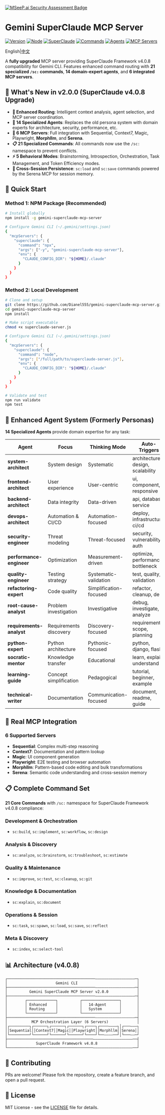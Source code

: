 [![MSeeP.ai Security Assessment Badge](https://mseep.net/pr/dianel555-gemini-superclaude-mcp-server-badge.png)](https://mseep.ai/app/dianel555-gemini-superclaude-mcp-server)

# Gemini SuperClaude MCP Server

[![Version](https://img.shields.io/badge/version-2.0.0-blue.svg)](https://github.com/Dianel555/gemini-superclaude-mcp-server)
[![Node](https://img.shields.io/badge/node-%3E%3D18.0.0-green.svg)](https://nodejs.org/)
[![SuperClaude](https://img.shields.io/badge/SuperClaude-v4.0.8-purple.svg)](https://github.com/SuperClaude-Org/SuperClaude_Framework)
[![Commands](https://img.shields.io/badge/commands-21-success.svg)](README.md#complete-command-set)
[![Agents](https://img.shields.io/badge/agents-14-success.svg)](README.md#enhanced-agent-system)
[![MCP Servers](https://img.shields.io/badge/mcp_servers-6-blue.svg)](README.md#real-mcp-integration)

English|[中文](gemini-superclaude.md)

A **fully upgraded** MCP server providing SuperClaude Framework v4.0.8 compatibility for Gemini CLI. Features enhanced command routing with **21 specialized `/sc:` commands**, **14 domain-expert agents**, and **6 integrated MCP servers**.

## 🚀 What's New in v2.0.0 (SuperClaude v4.0.8 Upgrade)

- **🧠 Enhanced Routing**: Intelligent context analysis, agent selection, and MCP server coordination.
- **🤖 14 Specialized Agents**: Replaces the old persona system with domain experts for architecture, security, performance, etc.
- **🔗 6 MCP Servers**: Full integration with Sequential, Context7, Magic, Playwright, **Morphllm**, and **Serena**.
- **📋 21 Specialized Commands**: All commands now use the `/sc:` namespace to prevent conflicts.
- **⚡ 5 Behavioral Modes**: Brainstorming, Introspection, Orchestration, Task Management, and Token Efficiency modes.
- **💾 Cross-Session Persistence**: `sc:load` and `sc:save` commands powered by the Serena MCP for session memory.

## 🔧 Quick Start

### Method 1: NPM Package (Recommended)

```bash
# Install globally
npm install -g gemini-superclaude-mcp-server

# Configure Gemini CLI (~/.gemini/settings.json)
{
  "mcpServers": {
    "superclaude": {
      "command": "npx",
      "args": ["-y", "gemini-superclaude-mcp-server"],
      "env": {
        "CLAUDE_CONFIG_DIR": "${HOME}/.claude"
      }
    }
  }
}
```

### Method 2: Local Development

```bash
# Clone and setup
git clone https://github.com/Dianel555/gemini-superclaude-mcp-server.git
cd gemini-superclaude-mcp-server
npm install

# Make script executable
chmod +x superclaude-server.js

# Configure Gemini CLI (~/.gemini/settings.json)
{
  "mcpServers": {
    "superclaude": {
      "command": "node",
      "args": ["/full/path/to/superclaude-server.js"],
      "env": {
        "CLAUDE_CONFIG_DIR": "${HOME}/.claude"
      }
    }
  }
}

# Validate and test
npm run validate
npm test
```

## 🤖 Enhanced Agent System (Formerly Personas)

**14 Specialized Agents** provide domain expertise for any task:

| Agent | Focus | Thinking Mode | Auto-Triggers | Specialization |
|---|---|---|---|---|
| **system-architect** | System design | Systematic | architecture, design, scalability | sc:build, sc:analyze |
| **frontend-architect**| User experience | User-centric | ui, component, responsive | sc:build, sc:implement |
| **backend-architect** | Data integrity | Data-driven | api, database, service | sc:implement, sc:troubleshoot|
| **devops-architect** | Automation & CI/CD| Automation-focused| deploy, infrastructure, ci/cd| sc:workflow, sc:git |
| **security-engineer** | Threat modeling | Threat-focused | security, vulnerability, auth | sc:analyze, sc:improve |
| **performance-engineer**| Optimization | Measurement-driven| optimize, performance, bottleneck| sc:analyze, sc:improve |
| **quality-engineer** | Testing strategy | Systematic-validation| test, quality, validation | sc:test, sc:troubleshoot |
| **refactoring-expert**| Code quality | Simplification-focused| refactor, cleanup, debt | sc:improve, sc:cleanup |
| **root-cause-analyst**| Problem investigation| Investigative | debug, investigate, analyze | sc:analyze, sc:troubleshoot|
| **requirements-analyst**| Requirements discovery| Discovery-focused | requirements, scope, planning | sc:brainstorm, sc:estimate|
| **python-expert** | Python architecture| Pythonic-focused | python, django, flask | sc:implement, sc:improve |
| **socratic-mentor** | Knowledge transfer | Educational | learn, explain, understand | sc:explain, sc:document |
| **learning-guide** | Concept simplification| Pedagogical | tutorial, beginner, example | sc:explain, sc:document |
| **technical-writer** | Documentation | Communication-focused| document, readme, guide | sc:document, sc:save |

## 🔗 Real MCP Integration

### 6 Supported Servers
- **Sequential**: Complex multi-step reasoning
- **Context7**: Documentation and pattern lookup
- **Magic**: UI component generation
- **Playwright**: E2E testing and browser automation
- **Morphllm**: Pattern-based code editing and bulk transformations
- **Serena**: Semantic code understanding and cross-session memory

## 📋 Complete Command Set

**21 Core Commands** with `/sc:` namespace for SuperClaude Framework v4.0.8 compliance:

### Development & Orchestration
- `sc:build`, `sc:implement`, `sc:workflow`, `sc:design`

### Analysis & Discovery
- `sc:analyze`, `sc:brainstorm`, `sc:troubleshoot`, `sc:estimate`

### Quality & Maintenance
- `sc:improve`, `sc:test`, `sc:cleanup`, `sc:git`

### Knowledge & Documentation
- `sc:explain`, `sc:document`

### Operations & Session
- `sc:task`, `sc:spawn`, `sc:load`, `sc:save`, `sc:reflect`

### Meta & Discovery
- `sc:index`, `sc:select-tool`

## 📊 Architecture (v4.0.8)

```
┌────────────────────────────────────────——————————————————─┐
│                      Gemini CLI                           │
├────────────────────────────────────────——————————————————─┤
│          Gemini SuperClaude MCP Server v2.0.0             │
├────────────────────────────────────────——————————————————─┤
│        ┌─────────────┐          ┌─────────────────┐       │
│        │ Enhanced    │          │   14-Agent      │       │
│        │ Routing     │          │   System        │       │
│        └─────────────┘          └─────────────────┘       │
├────────────────────────────────────────——————————————————─┤
│           MCP Orchestration Layer (6 Servers)             │
│┌─────────┐┌──────┐┌──────┐┌──────┐┌────┐┌────————┐│┌───———┐
││Sequential││Context7││Magic││Playwright││Morphllm││Serena││
│└─────────┘└──────┘└──────┘└──────┘└────┘└──————──┘│└───——─┘
├───────────────────────────────────────——————————————————──┤
│             SuperClaude Framework v4.0.8                  │
└───────────────────────────────────────——————————————————──┘
```

## 🤝 Contributing

PRs are welcome! Please fork the repository, create a feature branch, and open a pull request.

## 📄 License

MIT License - see the [LICENSE](LICENSE) file for details.

